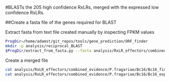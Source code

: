 #BLASTs the 205 high confidence RxLRs, merged with the expressed low confidence RxLRs.

##Create a fasta file of the genes required for BLAST

Extract fasta from text file created manually by inspecting FPKM values

```bash
ProgDir=/home/adamst/git_repos/tools/gene_prediction/ORF_finder
mkdir -p analysis/reciprocal_BLAST
$ProgDir/extract_from_fasta.py --fasta analysis/RxLR_effectors/combined_evidence/P.fragariae/Bc16/Bc16_final_RxLR.fa --headers analysis/RxLR_effectors/combined_evidence/P.fragariae/Bc16/Bc16_expressed_low_confidence_RxLRs.txt > analysis/RxLR_effectors/combined_evidence/P.fragariae/Bc16/Bc16_expressed_low_confidence_RxLRs.fa
```

Create a merged file

```bash
cat analysis/RxLR_effectors/combined_evidence/P.fragariae/Bc16/Bc16_final_RxLR_EER.fa > analysis/reciprocal_BLAST/Bc16_RxLRs.fa
cat analysis/RxLR_effectors/combined_evidence/P.fragariae/Bc16/Bc16_expressed_low_confidence_RxLRs.fa >> analysis/reciprocal_BLAST/Bc16_RxLRs.fa
```
